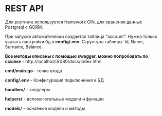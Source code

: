 # REST API 
Для роутинга используется framework GIN, для хранения данных Postgrsql c GORM.

При запуске автоматически создается таблица "account". Нужно только указать настройки бд в **config/.env**.
Структура таблицы: Id, Name, Surname, Balance.

**Все методы описаны с помощью swagger, можно попробовать по ссылке** - http://localhost:8080/docs/index.html


**cmd/main.go** - точка входа

**config/.env** - Конфигурация подключения к БД

**handlers/** - хэндлеры

**helpers/** - вспомогательные модели и функции

**models/** - основные модели и методы


